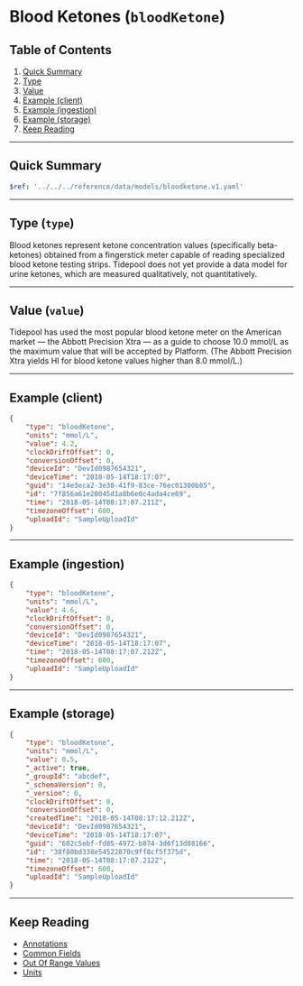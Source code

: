# Blood Ketones (`bloodKetone`)

## Table of Contents

1. [Quick Summary](#quick-summary)
2. [Type](#type)
3. [Value](#value)
4. [Example (client)](#example-client)
5. [Example (ingestion)](#example-ingestion)
6. [Example (storage)](#example-storage)
7. [Keep Reading](#keep-reading)

---

## Quick Summary

```yaml json_schema
$ref: '../../../reference/data/models/bloodketone.v1.yaml'
```

---

## Type (`type`)

Blood ketones represent ketone concentration values (specifically beta-ketones) obtained from a fingerstick meter capable of reading specialized blood ketone testing strips. Tidepool does not yet provide a data model for urine ketones, which are measured qualitatively, not quantitatively.

---

## Value (`value`)

Tidepool has used the most popular blood ketone meter on the American market — the Abbott Precision Xtra — as a guide to choose 10.0 mmol/L as the maximum value that will be accepted by Platform. (The Abbott Precision Xtra yields HI for blood ketone values higher than 8.0 mmol/L.)

---

## Example (client)

```json
{
    "type": "bloodKetone",
    "units": "mmol/L",
    "value": 4.2,
    "clockDriftOffset": 0,
    "conversionOffset": 0,
    "deviceId": "DevId0987654321",
    "deviceTime": "2018-05-14T18:17:07",
    "guid": "14e3eca2-3e38-41f9-83ce-76ec01300b85",
    "id": "7f856a61e20045d1a8b6e0c4ada4ce69",
    "time": "2018-05-14T08:17:07.211Z",
    "timezoneOffset": 600,
    "uploadId": "SampleUploadId"
}
```

---

## Example (ingestion)

```json
{
    "type": "bloodKetone",
    "units": "mmol/L",
    "value": 4.6,
    "clockDriftOffset": 0,
    "conversionOffset": 0,
    "deviceId": "DevId0987654321",
    "deviceTime": "2018-05-14T18:17:07",
    "time": "2018-05-14T08:17:07.212Z",
    "timezoneOffset": 600,
    "uploadId": "SampleUploadId"
}
```

---

## Example (storage)

```json
{
    "type": "bloodKetone",
    "units": "mmol/L",
    "value": 0.5,
    "_active": true,
    "_groupId": "abcdef",
    "_schemaVersion": 0,
    "_version": 0,
    "clockDriftOffset": 0,
    "conversionOffset": 0,
    "createdTime": "2018-05-14T08:17:12.212Z",
    "deviceId": "DevId0987654321",
    "deviceTime": "2018-05-14T18:17:07",
    "guid": "602c5ebf-fd85-4972-b874-3d6f13d88166",
    "id": "38f80bd338e54522870c9ff8cf5f375d",
    "time": "2018-05-14T08:17:07.212Z",
    "timezoneOffset": 600,
    "uploadId": "SampleUploadId"
}
```

---

## Keep Reading

* [Annotations](./device-data/annotations.md)
* [Common Fields](./device-data/common-fields.md)
* [Out Of Range Values](./device-data/oor-values.md)
* [Units](./device-data/units.md)
